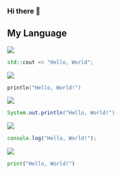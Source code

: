 ### Hi there 👋

## My Language
<img src="https://img.shields.io/badge/C++-00599C?style=for-the-badge&logo=cplusplus&logoColor=white"/></a>
```c++
std::cout << "Hello, World";
```
<img src="https://img.shields.io/badge/Kotlin-7F52FF?style=for-the-badge&logo=kotlin&logoColor=white"/></a>
```kt
println("Hello, World!")
```
<img src="https://img.shields.io/badge/Java-ED8B00?style=for-the-badge&logo=openjdk&logoColor=white"/></a>
```java
System.out.println("Hello, World!")
```
<img src="https://shields.io/badge/TypeScript-3178C6?style=for-the-badge&logo=TypeScript&logoColor=white"/></a>
```ts
console.log("Hello, World!");
```
<img src="https://img.shields.io/badge/Python-3776AB?style=for-the-badge&logo=python&logoColor=white"/></a>
```py
print("Hello, World!")
```
